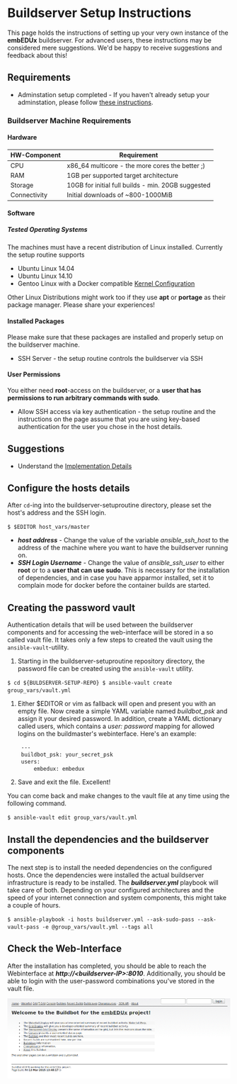# Buildserver Setup Instructions
This page holds the instructions of setting up your very own instance of the
**embEDUx** buildserver. For advanced users, these instructions may be
considered mere suggestions. We'd be happy to receive suggestions and feedback
about this!

## Requirements
* Adminstation setup completed - If you haven't already setup your adminstation,
  please follow [these instructions](adminstation.md).

### Buildserver Machine Requirements
#### Hardware
HW-Component | Requirement
--- | ---
CPU | x86\_64 multicore - the more cores the better ;)
RAM | 1GB per supported target architecture
Storage | 10GB for initial full builds - min. 20GB suggested
Connectivity | Initial downloads of ~800-1000MiB

#### Software
##### Tested Operating Systems
The machines must have a recent distribution of Linux installed.
Currently the setup routine supports
* Ubuntu Linux 14.04
* Ubuntu Linux 14.10
* Gentoo Linux with a Docker compatible [Kernel Configuration](http://wiki.gentoo.org/wiki/LXC)

Other Linux Distributions might work too if they use **apt** or **portage** as
their package manager. Please share your experiences!

#### Installed Packages
Please make sure that these packages are installed and properly setup on the
buildserver machine.

* SSH Server - the setup routine controls the buildserver via SSH

#### User Permissions
You either need **root**-access on the buildserver, or a **user that has
permissions to run arbitrary commands with sudo**.

* Allow SSH access via key authentication - the setup routine and the
  instructions on the page assume that you are using key-based authentication
  for the user you chose in the host details.

## Suggestions
* Understand the [Implementation Details](../background/implementation.md)


## Configure the hosts details
After `cd`-ing into the buildserver-setuproutine directory, please set the
host's address and the SSH login.

`
$ $EDITOR host_vars/master
`

* ***host address*** - Change the value of the variable *ansible_ssh_host* to the address of the
machine where you want to have the buildserver running on.
* ***SSH Login Username*** - Change the value of *ansible_ssh_user* to either **root** or to a **user that
  can use sudo**. This is necessary for the installation of dependencies, and in
  case you have apparmor installed, set it to complain mode for docker before
  the container builds are started.


## Creating the password vault
Authentication details that will be used between the buildserver components and
for accessing the web-interface will be stored in a so called vault file. It
takes only a few steps to created the vault using the `ansible-vault`-utility.

1. Starting in the buildserver-setuproutine repository directory, the password
   file can be created using the ```ansible-vault``` utility.

`
$ cd ${BULDSERVER-SETUP-REPO}
$ ansible-vault create group_vars/vault.yml
`

1. Either $EDITOR or vim as fallback will open and present you with an empty
   file. Now create a simple YAML variable named *buildbot_psk* and assign it
   your desired password. In addition, create a YAML dictionary called users,
   which contains a *user: password* mapping for allowed logins on the
   buildmaster's webinterface. Here's an example:

        ---
        buildbot_psk: your_secret_psk
        users:
            embedux: embedux

1. Save and exit the file. Excellent!


You can come back and make changes to the vault file at any time using the
following command.

`
$ ansible-vault edit group_vars/vault.yml
`


## Install the dependencies and the buildserver components
The next step is to install the needed dependencies on the configured hosts.
Once the dependencies were installed the actual buildserver infrastructure is
ready to be installed. The ***buildserver.yml*** playbook will take care of
both.  Depending on your configured architectures and the speed of your internet
connection and system components, this might take a couple of hours.

`
$ ansible-playbook -i hosts buildserver.yml --ask-sudo-pass --ask-vault-pass -e @group_vars/vault.yml --tags all
`


## Check the Web-Interface
After the installation has completed, you should be able to reach the
Webinterface at ***http://<buildserver-IP\>:8010***. Additionally, you should be
able to login with the user-password combinations you've stored in the vault
file.

[![](setup/img/web-interface.png)](setup/img/web-interface.png)

